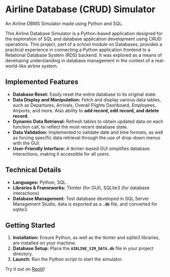 # Airline Database (CRUD) Simulator

An Airline DBMS Simulator made using Python and SQL.

This Airline Database Simulator is a Python-based application designed for the exploration of SQL and database application development using CRUD operations. This project, part of a school module on Databases, provides a practical experience in connecting a Python application frontend to a Relational Database System (RDS) backend. It was explored as a means of developing understanding in database management in the context of a real-world-like airline system.

## Implemented Features
  - **Database Reset:** Easily reset the entire database to its original state.
  - **Data Display and Manipulation:** Fetch and display various data tables, such as Departures, Arrivals, Overall Flights Dashboard, Employees, Airports, and more. Also ability to **add record, edit record, and delete record.**
  - **Dynamic Data Retrieval:** Refresh tables to obtain updated data on each function call, to reflect the most recent database state.
  - **Data Validation:** Implemented to validate date and time formats, as well as forcing specific data retrieval through the use of drop-down menus with the GUI.
  - **User-Friendly Interface:** A tkinter-based GUI simplifies database interactions, making it accessible for all users.

## Technical Details 
  - **Languages:** Python, SQL.
  - **Libraries & Frameworks:** Tkinter (for GUI), SQLite3 (for database interactions)
  - **Database Management:** Test database developed in SQL Server Management Studio, data is exported as a **`.db`** file, and converted for sqlite3.

## Getting Started
  1. **Installation:** Ensure Python, as well as the tkinter and sqlite3 libraries, are installed on your machine.
  2. **Database Setup:** Place the **`AIRLINE_SIM_DATA.db`** file in your project directory.
  3. **Launch:** Run the Python script to start the simulator.

  Try it out on [Replit](https://replit.com/@dfoshidero/RDBS-Coursework-CM50259)!

